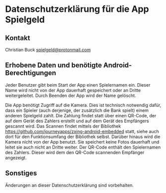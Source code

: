 # Datenschutzerklärung für die App Spielgeld

## Kontakt

Christian Buck
spielgeld@protonmail.com

## Erhobene Daten und benötigte Android-Berechtigungen

Jeder Benutzer gibt beim Start der App einen Spielernamen ein. Dieser Name wird nicht von der App dauerhaft gespeichert oder an Dritte weitergeleitet. Durch Beenden der App wird der Name gelöscht.

Die App benötigt Zugriff auf die Kamera. Dies ist technisch notwendig dafür, dass ein Spieler (auch derjenige, der zusätzlich die Bank spielt) einem anderen Spielgeld zahlt. Die Zahlung findet statt über einen QR-Code, der auf dem Gerät des Zahlers erstellt und auf dem Gerät des Empfängers gescannt wird.
Das Scannen findet mittels der Bibliothek https://github.com/journeyapps/zxing-android-embedded statt, siehe auch dort für den Funktionsumfang der Bibliothek selbst. Darüber hinaus wird die Kamera nicht von der App benutzt. Sie speichert keine Fotos dauerhaft und leitet sie auch nicht an Dritte weiter.
Der QR-Code enthält den Spielernamen des Zahlers. Dieser wird dem den QR-Code scannenden Empfänger angezeigt.

## Sonstiges

Änderungen an dieser Datenschutzerklärung sind vorbehalten.
